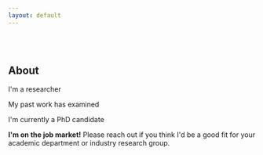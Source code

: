 ```yaml
---
layout: default
---
```


<br>

<!--  <img class="profile-picture" src="sherlock.jpg"> -->

<br>

## About

<!-- <img class="profile-picture" src="me.png"> -->

I'm a researcher 

My past work has examined 

I'm currently a PhD candidate 

**I'm on the job market!** Please reach out if you think I'd be a good fit for your academic department or industry research group.


<br> 






<br><br><br>
